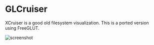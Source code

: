 GLCruiser
=========

XCruiser is a good old filesystem visualization.
This is a ported version using FreeGLUT.

![screenshot](https://raw.githubusercontent.com/ktaneishi/glcruiser/master/doc/screenshot.png)
